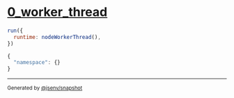 # [0_worker_thread](../../node_require_command_line_option.test.mjs#L17)

```js
run({
  runtime: nodeWorkerThread(),
})
```

```js
{
  "namespace": {}
}
```
---

<sub>
  Generated by <a href="https://github.com/jsenv/core/tree/main/packages/independent/snapshot">@jsenv/snapshot</a>
</sub>